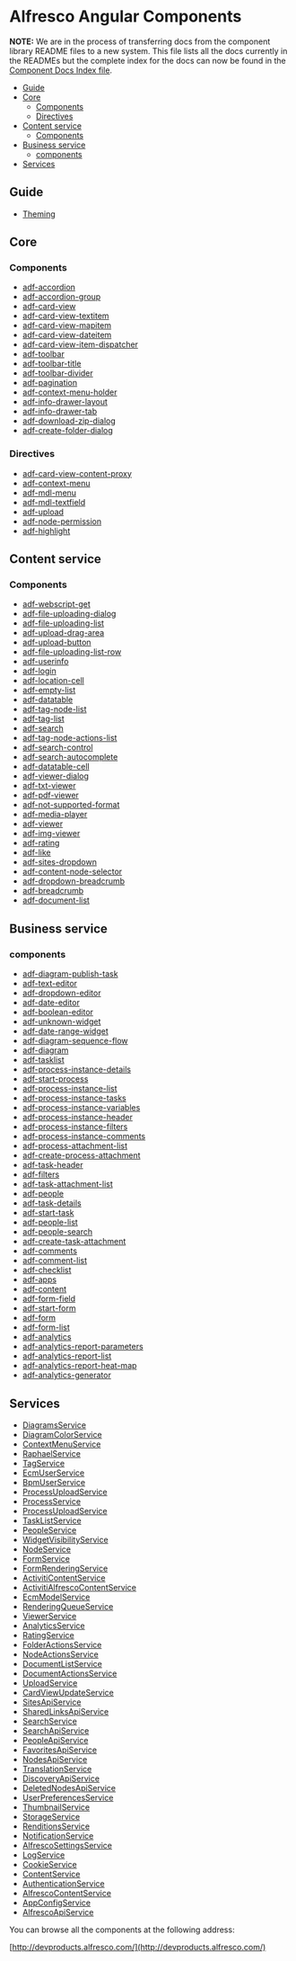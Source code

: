 # Alfresco Angular Components

**NOTE:** We are in the process of transferring docs from the component library
README files to a new system. This file lists all the docs currently in the
READMEs but the complete index for the docs can now be found in the
[Component Docs Index file](../docIndex.md).

<!-- markdown-toc start - Don't edit this section.  npm run toc to generate it-->

<!-- toc -->

- [Guide](#guide)
- [Core](#core)
  * [Components](#components)
  * [Directives](#directives)
- [Content service](#content-service)
  * [Components](#components-1)
- [Business service](#business-service)
  * [components](#components)
- [Services](#services)

<!-- tocstop -->

<!-- markdown-toc end -->

## Guide

- [Theming](../docs/theming.md)

## Core

### Components

<!-- CORE START-->
- [adf-accordion](ng2-alfresco-core/README.md)
- [adf-accordion-group](ng2-alfresco-core/README.md)
- [adf-card-view](ng2-alfresco-core/README.md)
- [adf-card-view-textitem](ng2-alfresco-core/README.md)
- [adf-card-view-mapitem](ng2-alfresco-core/README.md)
- [adf-card-view-dateitem](ng2-alfresco-core/README.md)
- [adf-card-view-item-dispatcher](ng2-alfresco-core/README.md)
- [adf-toolbar](ng2-alfresco-core/README.md)
- [adf-toolbar-title](ng2-alfresco-core/README.md)
- [adf-toolbar-divider](ng2-alfresco-core/README.md)
- [adf-pagination](ng2-alfresco-core/README.md)
- [adf-context-menu-holder](ng2-alfresco-core/README.md)
- [adf-info-drawer-layout](ng2-alfresco-core/README.md)
- [adf-info-drawer-tab](ng2-alfresco-core/README.md)
- [adf-download-zip-dialog](ng2-alfresco-core/README.md)
- [adf-create-folder-dialog](ng2-alfresco-core/README.md)<!-- CORE END-->
<!-- CORE END-->

### Directives

<!-- CORE DIRECTIVE START-->
- [adf-card-view-content-proxy](ng2-alfresco-core/README.md)
- [adf-context-menu](ng2-alfresco-core/README.md)
- [adf-mdl-menu](ng2-alfresco-core/README.md)
- [adf-mdl-textfield](ng2-alfresco-core/README.md)
- [adf-upload](ng2-alfresco-core/README.md)
- [adf-node-permission](ng2-alfresco-core/README.md)
- [adf-highlight](ng2-alfresco-core/README.md)<!-- CORE DIRECTIVE END-->

## Content service

### Components

<!-- CONTENT START-->
- [adf-webscript-get](ng2-alfresco-webscript/README.md)
- [adf-file-uploading-dialog](ng2-alfresco-upload/README.md)
- [adf-file-uploading-list](ng2-alfresco-upload/README.md)
- [adf-upload-drag-area](ng2-alfresco-upload/README.md)
- [adf-upload-button](ng2-alfresco-upload/README.md)
- [adf-file-uploading-list-row](ng2-alfresco-upload/README.md)
- [adf-userinfo](ng2-alfresco-userinfo/README.md)
- [adf-login](ng2-alfresco-login/README.md)
- [adf-location-cell](ng2-alfresco-datatable/README.md)
- [adf-empty-list](ng2-alfresco-datatable/README.md)
- [adf-datatable](ng2-alfresco-datatable/README.md)
- [adf-tag-node-list](ng2-alfresco-tag/README.md)
- [adf-tag-list](ng2-alfresco-tag/README.md)
- [adf-search](ng2-alfresco-search/README.md)
- [adf-tag-node-actions-list](ng2-alfresco-tag/README.md)
- [adf-search-control](ng2-alfresco-search/README.md)
- [adf-search-autocomplete](ng2-alfresco-search/README.md)
- [adf-datatable-cell](ng2-alfresco-datatable/README.md)
- [adf-viewer-dialog](ng2-alfresco-viewer/README.md)
- [adf-txt-viewer](ng2-alfresco-viewer/README.md)
- [adf-pdf-viewer](ng2-alfresco-viewer/README.md)
- [adf-not-supported-format](ng2-alfresco-viewer/README.md)
- [adf-media-player](ng2-alfresco-viewer/README.md)
- [adf-viewer](ng2-alfresco-viewer/README.md)
- [adf-img-viewer](ng2-alfresco-viewer/README.md)
- [adf-rating](ng2-alfresco-social/README.md)
- [adf-like](ng2-alfresco-social/README.md)
- [adf-sites-dropdown](ng2-alfresco-documentlist/README.md)
- [adf-content-node-selector](ng2-alfresco-documentlist/README.md)
- [adf-dropdown-breadcrumb](ng2-alfresco-documentlist/README.md)
- [adf-breadcrumb](ng2-alfresco-documentlist/README.md)
- [adf-document-list](ng2-alfresco-documentlist/README.md)<!-- CONTENT END-->
<!-- CONTENT END-->

<!-- CONTENT DIRECTIVE START--><!-- CONTENT DIRECTIVE END-->

## Business service

### components

<!-- BUSINESS START-->
- [adf-diagram-publish-task](ng2-activiti-diagrams/README.md)
- [adf-text-editor](ng2-activiti-form/README.md)
- [adf-dropdown-editor](ng2-activiti-form/README.md)
- [adf-date-editor](ng2-activiti-form/README.md)
- [adf-boolean-editor](ng2-activiti-form/README.md)
- [adf-unknown-widget](ng2-activiti-form/README.md)
- [adf-date-range-widget](ng2-activiti-analytics/README.md)
- [adf-diagram-sequence-flow](ng2-activiti-diagrams/README.md)
- [adf-diagram](ng2-activiti-diagrams/README.md)
- [adf-tasklist](ng2-activiti-tasklist/README.md)
- [adf-process-instance-details](ng2-activiti-processlist/README.md)
- [adf-start-process](ng2-activiti-processlist/README.md)
- [adf-process-instance-list](ng2-activiti-processlist/README.md)
- [adf-process-instance-tasks](ng2-activiti-processlist/README.md)
- [adf-process-instance-variables](ng2-activiti-processlist/README.md)
- [adf-process-instance-header](ng2-activiti-processlist/README.md)
- [adf-process-instance-filters](ng2-activiti-processlist/README.md)
- [adf-process-instance-comments](ng2-activiti-processlist/README.md)
- [adf-process-attachment-list](ng2-activiti-processlist/README.md)
- [adf-create-process-attachment](ng2-activiti-processlist/README.md)
- [adf-task-header](ng2-activiti-tasklist/README.md)
- [adf-filters](ng2-activiti-tasklist/README.md)
- [adf-task-attachment-list](ng2-activiti-tasklist/README.md)
- [adf-people](ng2-activiti-tasklist/README.md)
- [adf-task-details](ng2-activiti-tasklist/README.md)
- [adf-start-task](ng2-activiti-tasklist/README.md)
- [adf-people-list](ng2-activiti-tasklist/README.md)
- [adf-people-search](ng2-activiti-tasklist/README.md)
- [adf-create-task-attachment](ng2-activiti-tasklist/README.md)
- [adf-comments](ng2-activiti-tasklist/README.md)
- [adf-comment-list](ng2-activiti-tasklist/README.md)
- [adf-checklist](ng2-activiti-tasklist/README.md)
- [adf-apps](ng2-activiti-tasklist/README.md)
- [adf-content](ng2-activiti-form/README.md)
- [adf-form-field](ng2-activiti-form/README.md)
- [adf-start-form](ng2-activiti-form/README.md)
- [adf-form](ng2-activiti-form/README.md)
- [adf-form-list](ng2-activiti-form/README.md)
- [adf-analytics](ng2-activiti-analytics/README.md)
- [adf-analytics-report-parameters](ng2-activiti-analytics/README.md)
- [adf-analytics-report-list](ng2-activiti-analytics/README.md)
- [adf-analytics-report-heat-map](ng2-activiti-analytics/README.md)
- [adf-analytics-generator](ng2-activiti-analytics/README.md)<!-- BUSINESS END-->
<!-- BUSINESS END-->

<!-- BUSINESS DIRECTIVE START--><!-- BUSINESS DIRECTIVE END-->

## Services

<!-- SERVICES START-->
- [DiagramsService](ng2-activiti-diagrams/src/services/diagrams.service.ts)
- [DiagramColorService](ng2-activiti-diagrams/src/services/diagram-color.service.ts)
- [ContextMenuService](ng2-alfresco-core/src/components/context-menu/context-menu.service.ts)
- [RaphaelService](ng2-activiti-diagrams/src/components/raphael/raphael.service.ts)
- [TagService](ng2-alfresco-tag/src/services/tag.service.ts)
- [EcmUserService](ng2-alfresco-userinfo/src/services/ecm-user.service.ts)
- [BpmUserService](ng2-alfresco-userinfo/src/services/bpm-user.service.ts)
- [ProcessUploadService](ng2-activiti-processlist/src/services/process-upload.service.ts)
- [ProcessService](ng2-activiti-processlist/src/services/process.service.ts)
- [ProcessUploadService](ng2-activiti-tasklist/src/services/process-upload.service.ts)
- [TaskListService](ng2-activiti-tasklist/src/services/tasklist.service.ts)
- [PeopleService](ng2-activiti-tasklist/src/services/people.service.ts)
- [WidgetVisibilityService](ng2-activiti-form/src/services/widget-visibility.service.ts)
- [NodeService](ng2-activiti-form/src/services/node.service.ts)
- [FormService](ng2-activiti-form/src/services/form.service.ts)
- [FormRenderingService](ng2-activiti-form/src/services/form-rendering.service.ts)
- [ActivitiContentService](ng2-activiti-form/src/services/activiti-content-service.ts)
- [ActivitiAlfrescoContentService](ng2-activiti-form/src/services/activiti-alfresco.service.ts)
- [EcmModelService](ng2-activiti-form/src/services/ecm-model.service.ts)
- [RenderingQueueService](ng2-alfresco-viewer/src/services/rendering-queue.services.ts)
- [ViewerService](ng2-alfresco-viewer/src/services/viewer.service.ts)
- [AnalyticsService](ng2-activiti-analytics/src/services/analytics.service.ts)
- [RatingService](ng2-alfresco-social/src/services/rating.service.ts)
- [FolderActionsService](ng2-alfresco-documentlist/src/services/folder-actions.service.ts)
- [NodeActionsService](ng2-alfresco-documentlist/src/services/node-actions.service.ts)
- [DocumentListService](ng2-alfresco-documentlist/src/services/document-list.service.ts)
- [DocumentActionsService](ng2-alfresco-documentlist/src/services/document-actions.service.ts)
- [UploadService](ng2-alfresco-core/src/services/upload.service.ts)
- [CardViewUpdateService](ng2-alfresco-core/src/services/card-view-update.service.ts)
- [SitesApiService](ng2-alfresco-core/src/services/sites-api.service.ts)
- [SharedLinksApiService](ng2-alfresco-core/src/services/shared-links-api.service.ts)
- [SearchService](ng2-alfresco-core/src/services/search.service.ts)
- [SearchApiService](ng2-alfresco-core/src/services/search-api.service.ts)
- [PeopleApiService](ng2-alfresco-core/src/services/people-api.service.ts)
- [FavoritesApiService](ng2-alfresco-core/src/services/favorites-api.service.ts)
- [NodesApiService](ng2-alfresco-core/src/services/nodes-api.service.ts)
- [TranslationService](ng2-alfresco-core/src/services/translation.service.ts)
- [DiscoveryApiService](ng2-alfresco-core/src/services/discovery-api.service.ts)
- [DeletedNodesApiService](ng2-alfresco-core/src/services/deleted-nodes-api.service.ts)
- [UserPreferencesService](ng2-alfresco-core/src/services/user-preferences.service.ts)
- [ThumbnailService](ng2-alfresco-core/src/services/thumbnail.service.ts)
- [StorageService](ng2-alfresco-core/src/services/storage.service.ts)
- [RenditionsService](ng2-alfresco-core/src/services/renditions.service.ts)
- [NotificationService](ng2-alfresco-core/src/services/notification.service.ts)
- [AlfrescoSettingsService](ng2-alfresco-core/src/services/alfresco-settings.service.ts)
- [LogService](ng2-alfresco-core/src/services/log.service.ts)
- [CookieService](ng2-alfresco-core/src/services/cookie.service.ts)
- [ContentService](ng2-alfresco-core/src/services/content.service.ts)
- [AuthenticationService](ng2-alfresco-core/src/services/authentication.service.ts)
- [AlfrescoContentService](ng2-alfresco-core/src/services/alfresco-content.service.ts)
- [AppConfigService](ng2-alfresco-core/src/services/app-config.service.ts)
- [AlfrescoApiService](ng2-alfresco-core/src/services/alfresco-api.service.ts)<!-- SERVICES END-->

You can browse all the components at the following address:

[http://devproducts.alfresco.com/](http://devproducts.alfresco.com/)
